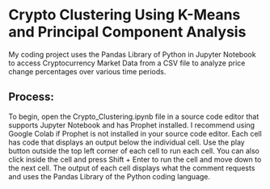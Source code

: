 # Crypto Clustering Using K-Means and Principal Component Analysis
My coding project uses the Pandas Library of Python in Jupyter Notebook to access Cryptocurrency Market Data from a CSV file to analyze price change percentages over various time periods.
## Process:
To begin, open the Crypto_Clustering.ipynb file in a source code editor that supports Jupyter Notebook and has Prophet installed. I recommend using Google Colab if Prophet is not installed in your source code editor. Each cell has code that displays an output below the individual cell. Use the play button outside the top left corner of each cell to run each cell. You can also click inside the cell and press Shift + Enter to run the cell and move down to the next cell. The output of each cell displays what the comment requests and uses the Pandas Library of the Python coding language.

